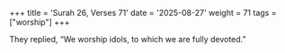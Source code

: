 +++
title = 'Surah 26, Verses 71'
date = '2025-08-27'
weight = 71
tags = ["worship"]
+++

They replied, “We worship idols, to which we are fully devoted.”